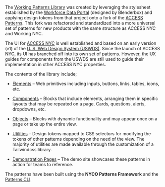 The [Working Patterns Library](https://cityofnewyork.github.io/workingnyc-patterns/) was created by leveraging the stylesheet established by the [Workforce Data Portal](https://workforcedata.nyc.gov/en/) (designed by Blenderbox) and applying design tokens from that project onto a fork of the [ACCESS Patterns](https://accesspatterns.cityofnewyork.us/). This fork was refactored and standardized into a more universal set of patterns for new products with the same structure as ACCESS NYC and Working NYC.

The UI for [ACCESS NYC](https://access.nyc.gov) is well established and based on an early version (v1) of the [U. S. Web Design System (USWDS)](https://designsystem.digital.gov/). Since the launch of ACCESS NYC, its UI has branched off into its own set of patterns. However, the UX guides for components from the USWDS are still used to guide their implementation in other ACCESS NYC properties.

The contents of the library include;

* [Elements](https://github.com/CityOfNewYork/working-nyc-patterns/tree/main/src/elements) – Web primitives including inputs, buttons, links, tables, icons, etc.

* [Components](https://github.com/CityOfNewYork/working-nyc-patterns/tree/main/src/components) – Blocks that include elements, arranging them in specific layouts that may be repeated on a page. Cards, questions, alerts, dropdowns, etc.

* [Objects](https://github.com/CityOfNewYork/working-nyc-patterns/tree/main/src/objects) – Blocks with dynamic functionality and may appear once on a page or take up the entire view.

* [Utilities](https://github.com/CityOfNewYork/working-nyc-patterns/tree/main/src/utilities) – Design tokens mapped to CSS selectors for modifying the tokens of other patterns depending on the need of the view. The majority of utilities are made available through the customization of a Tailwindcss library.

* [Demonstration Pages](#demo-pages) – The demo site showcases these patterns in action for teams to reference.

The patterns have been built using the **NYCO Patterns Framework** and the [Patterns CLI](https://github.com/CityOfNewYork/patterns-cli).